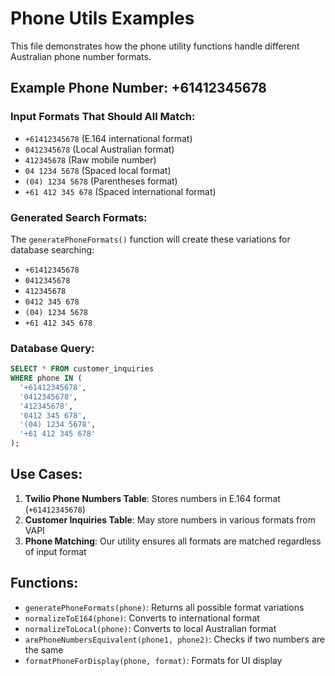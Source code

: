 # Phone Utils Examples

This file demonstrates how the phone utility functions handle different Australian phone number formats.

## Example Phone Number: +61412345678

### Input Formats That Should All Match:
- `+61412345678` (E.164 international format)
- `0412345678` (Local Australian format)  
- `412345678` (Raw mobile number)
- `04 1234 5678` (Spaced local format)
- `(04) 1234 5678` (Parentheses format)
- `+61 412 345 678` (Spaced international format)

### Generated Search Formats:
The `generatePhoneFormats()` function will create these variations for database searching:
- `+61412345678`
- `0412345678`
- `412345678`
- `0412 345 678`
- `(04) 1234 5678`
- `+61 412 345 678`

### Database Query:
```sql
SELECT * FROM customer_inquiries 
WHERE phone IN (
  '+61412345678',
  '0412345678', 
  '412345678',
  '0412 345 678',
  '(04) 1234 5678',
  '+61 412 345 678'
);
```

## Use Cases:

1. **Twilio Phone Numbers Table**: Stores numbers in E.164 format (`+61412345678`)
2. **Customer Inquiries Table**: May store numbers in various formats from VAPI
3. **Phone Matching**: Our utility ensures all formats are matched regardless of input format

## Functions:

- `generatePhoneFormats(phone)`: Returns all possible format variations
- `normalizeToE164(phone)`: Converts to international format
- `normalizeToLocal(phone)`: Converts to local Australian format  
- `arePhoneNumbersEquivalent(phone1, phone2)`: Checks if two numbers are the same
- `formatPhoneForDisplay(phone, format)`: Formats for UI display